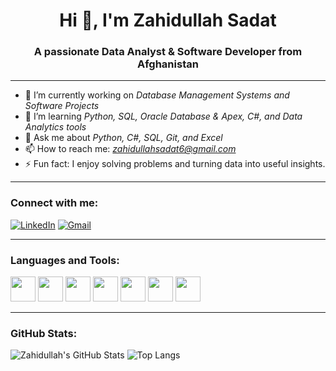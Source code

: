 <h1 align="center">Hi 👋, I'm Zahidullah Sadat</h1>
<h3 align="center">A passionate Data Analyst & Software Developer from Afghanistan</h3>

---

- 🔭 I’m currently working on *Database Management Systems and Software Projects*
- 🌱 I’m learning *Python, SQL, Oracle Database & Apex, C#, and Data Analytics tools*
- 💬 Ask me about *Python, C#, SQL, Git, and Excel*
- 📫 How to reach me: *zahidullahsadat6@gmail.com*
- ⚡ Fun fact: I enjoy solving problems and turning data into useful insights.

---

### Connect with me:
[![LinkedIn](https://img.shields.io/badge/LinkedIn-blue?logo=linkedin&style=for-the-badge)](https://linkedin.com)
[![Gmail](https://img.shields.io/badge/Gmail-red?logo=gmail&style=for-the-badge)](mailto:zahidullahsadat6@gmail.com)

---

### Languages and Tools:
<img src="https://cdn.jsdelivr.net/gh/devicons/devicon/icons/python/python-original.svg" width="40" />
<img src="https://cdn.jsdelivr.net/gh/devicons/devicon/icons/csharp/csharp-original.svg" width="40" />
<img src="https://cdn.jsdelivr.net/gh/devicons/devicon/icons/mysql/mysql-original.svg" width="40" />
<img src="https://cdn.jsdelivr.net/gh/devicons/devicon/icons/linux/linux-original.svg" width="40" />
<img src="https://cdn.jsdelivr.net/gh/devicons/devicon/icons/git/git-original.svg" width="40" />
<img src="https://cdn.jsdelivr.net/gh/devicons/devicon/icons/github/github-original.svg" width="40" />
<img src="https://cdn.jsdelivr.net/gh/devicons/devicon/icons/vscode/vscode-original.svg" width="40" />

---

### GitHub Stats:
![Zahidullah's GitHub Stats](https://github-readme-stats.vercel.app/api?username=zahidullahsadat6&show_icons=true&theme=radical)
![Top Langs](https://github-readme-stats.vercel.app/api/top-langs/?username=zahidullahsadat6&layout=compact&theme=radical)

